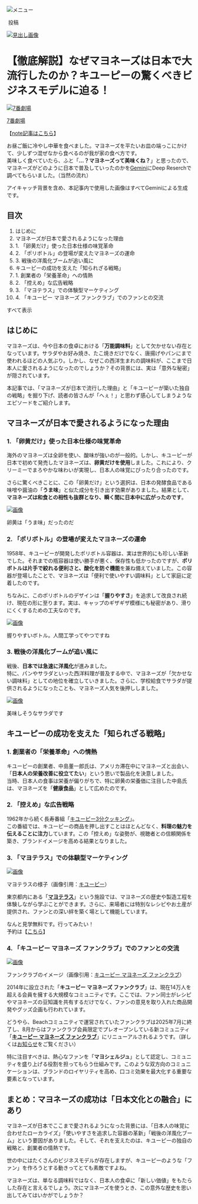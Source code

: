 ![メニュー](https://assets.st-note.com/production/uploads/images/188936186/profile_a5874f3ecb89cd5b3b42b6f2d7d417d5.jpeg?fit=bounds&format=jpeg&quality=85&width=330)

 投稿

[![見出し画像](https://assets.st-note.com/production/uploads/images/197632316/rectangle_large_type_2_f40568b7817fa509b5ab46b2f7e419da.png?width=1200)](https://assets.st-note.com/production/uploads/images/197632316/rectangle_large_type_2_f40568b7817fa509b5ab46b2f7e419da.png?width=2000&height=2000&fit=bounds&quality=85) 

# 【徹底解説】なぜマヨネーズは日本で大流行したのか？キユーピーの驚くべきビジネスモデルに迫る！

[![7番劇場](https://assets.st-note.com/production/uploads/images/188936186/profile_a5874f3ecb89cd5b3b42b6f2d7d417d5.jpeg?width=60)](https://note.com/theater_no7)

[7番劇場](https://note.com/theater_no7)

【[note記事はこちら](https://note.com/theater_no7/n/nb86dc7276a51)】

お昼ご飯に冷やし中華を食べました。マヨネーズを平たいお皿の端っこにかけて、少しずつ混ぜなから食べるのが我が家の食べ方です。  
美味しく食べていたら、ふと「**…？マヨネーズって美味くね？**」と思ったので、マヨネーズがどのように日本で普及していったのかを[Gemini](https://note.com/google_gemini)にDeep Reserchで調べてもらいました。（当然の流れ）

アイキャッチ背景を含め、本記事内で使用した画像はすべてGeminiによる生成です。

## 目次

1.  はじめに
2.  マヨネーズが日本で愛されるようになった理由
3.  1\. 「卵黄だけ」使った日本仕様の味覚革命
4.  2\. 「ポリボトル」の登場が変えたマヨネーズの運命
5.  3\. 戦後の洋風化ブームが追い風に
6.  キユーピーの成功を支えた「知られざる戦略」
7.  1\. 創業者の「栄養革命」への情熱
8.  2\. 「控えめ」な広告戦略
9.  3\. 「マヨテラス」での体験型マーケティング
10.  4\. 「キユーピー マヨネーズ ファンクラブ」でのファンとの交流

すべて表示

## はじめに

マヨネーズは、今や日本の食卓における「**万能調味料**」として欠かせない存在となっています。サラダやお好み焼き、たこ焼きだけでなく、唐揚げやパンにまで使われるほどの人気ぶり。しかし、なぜこの西洋生まれの調味料が、ここまで日本人に愛されるようになったのでしょうか？その背景には、実は「意外な秘密」が隠されています。

本記事では、「マヨネーズが日本で流行した理由」と「キユーピーが築いた独自の戦略」を掘り下げ、読者の皆さんが「へぇ！」と思わず感心してしまうようなエピソードをご紹介します。

## マヨネーズが日本で愛されるようになった理由

### 1\. 「卵黄だけ」使った日本仕様の味覚革命

海外のマヨネーズは全卵を使い、酸味が強いのが一般的。しかし、キユーピーが日本で初めて発売したマヨネーズは、**卵黄だけを使用**しました。これにより、クリーミーでまろやかな味わいが実現し、日本人の味覚にぴったり合ったのです。

さらに驚くべきことに、この「卵黄だけ」という選択は、日本の発酵食品である味噌や醤油の「**うま味**」と似た成分を引き出す効果がありました。結果として、**マヨネーズは和食との相性も抜群となり、瞬く間に日本中に広がったのです**。

[![画像](https://assets.st-note.com/img/1750580764-E2MPvAo0N5X6GSVxs4KeDbmO.png?width=1200)](https://assets.st-note.com/img/1750580764-E2MPvAo0N5X6GSVxs4KeDbmO.png?width=2000&height=2000&fit=bounds&quality=85)

卵黄は「うま味」だったのだ

### 2\. 「ポリボトル」の登場が変えたマヨネーズの運命

1958年、キユーピーが開発したポリボトル容器は、実は世界的にも珍しい革新でした。それまでの瓶容器は使い勝手が悪く、保存性も低かったのですが、**ポリボトルは片手で絞れる便利さと、酸化を防ぐ機能**を兼ね備えていました。この容器が登場したことで、マヨネーズは「便利で使いやすい調味料」として家庭に定着したのです。

ちなみに、このポリボトルのデザインは「**握りやすさ**」を追求して改良され続け、現在の形に至ります。実は、キャップのギザギザ模様にも秘密があり、滑りにくくするための工夫なのです。

[![画像](https://assets.st-note.com/img/1750581038-SbtTm8XUIExvBeq4kcdiQ0Lw.png?width=1200)](https://assets.st-note.com/img/1750581038-SbtTm8XUIExvBeq4kcdiQ0Lw.png?width=2000&height=2000&fit=bounds&quality=85)

握りやすいボトル。人間工学ってやつですね

### 3\. 戦後の洋風化ブームが追い風に

戦後、**日本では急速に洋風化**が進みました。  
特に、パンやサラダといった西洋料理が普及する中で、マヨネーズが「欠かせない調味料」としての地位を確立していきました。さらに、学校給食でサラダが提供されるようになったことも、マヨネーズ人気を後押ししました。

[![画像](https://assets.st-note.com/img/1750581164-AIo4rGdP5LFOQhc0V1mblqy9.png?width=1200)](https://assets.st-note.com/img/1750581164-AIo4rGdP5LFOQhc0V1mblqy9.png?width=2000&height=2000&fit=bounds&quality=85)

美味しそうなサラダです

## キユーピーの成功を支えた「知られざる戦略」

### 1\. 創業者の「栄養革命」への情熱

キユーピーの創業者、中島董一郎氏は、アメリカ滞在中にマヨネーズと出会い、「**日本人の栄養改善に役立てたい**」という思いで製品化を決意しました。  
当時、日本人の食事は栄養が偏りがちで、特に卵黄の栄養価に注目した中島氏は、マヨネーズを「**健康食品**」として広めたのです。

### 2\. 「控えめ」な広告戦略

1962年から続く長寿番組「[キユーピー3分クッキング](https://www.ntv.co.jp/3min/)」。  
この番組では、キユーピーの商品を押し出すことはほとんどなく、**料理の魅力を伝えることに注力**しています。この「控えめ」な姿勢が、視聴者との信頼関係を築き、ブランドイメージを高める結果となりました。

### 3\. 「マヨテラス」での体験型マーケティング

[![画像](https://assets.st-note.com/img/1750581383-Xf0Gq5jOUDkbCKPoxM1hNd32.png?width=1200)](https://assets.st-note.com/img/1750581383-Xf0Gq5jOUDkbCKPoxM1hNd32.png?width=2000&height=2000&fit=bounds&quality=85)

マヨテラスの様子（画像引用：[キユーピー](https://www.kewpie.co.jp/entertainment/mayoterrace/)）

東京都内にある「[**マヨテラス**](https://www.kewpie.co.jp/entertainment/mayoterrace/)」という施設では、マヨネーズの歴史や製造工程を体験しながら学ぶことができます。さらに、来場者には特別なレシピやお土産が提供され、ファンとの深い絆を築く場として機能しています。

なんと見学無料です。行ってみたい！  
予約は【[こちら](https://www.kewpie.co.jp/entertainment/mayoterrace/reservation/)】

### 4\. 「キユーピー マヨネーズ ファンクラブ」でのファンとの交流

[![画像](https://assets.st-note.com/img/1750582319-PJcNj0Mmn851rIHwVudOLXvB.png?width=1200)](https://assets.st-note.com/img/1750582319-PJcNj0Mmn851rIHwVudOLXvB.png?width=2000&height=2000&fit=bounds&quality=85)

ファンクラブのイメージ（画像引用：[キユーピー マヨネーズ ファンクラブ](https://mayofunclub.kewpie.co.jp/)）

2014年に設立された「**キユーピー マヨネーズ ファンクラブ**」は、現在14万人を超える会員を擁する大規模なコミュニティです。ここでは、ファン同士がレシピやマヨネーズの豆知識を共有するだけでなく、ファンの意見を取り入れた商品開発やグッズ企画も行われています。

どうやら、Beachコミュニティで運営されていたファンクラブは2025年7月に終了し、8月からはファンクラブ会員限定でプレオープンしている新コミュニティ「[**キユーピー マヨネーズ ファンクラブ**](https://mayofunclub.kewpie.co.jp/)」にリニューアルされるようです。（詳しくは[お知らせ](https://www.beach.jp/circleboard/af03651/topictree/1100220122330#position1100220122330)をご覧ください）

特に注目すべきは、熱心なファンを「**マヨシェルジュ**」として認定し、コミュニティを盛り上げる役割を担ってもらう仕組みです。このような双方向のコミュニケーションは、ブランドのロイヤリティを高め、口コミ効果を最大化する重要な要素となっています。

## まとめ：マヨネーズの成功は「日本文化との融合」にあり

マヨネーズが日本でここまで愛されるようになった背景には、「日本人の味覚に合わせたローカライズ」「使いやすさを追求した容器の革新」「戦後の洋風化ブーム」という要因がありました。そして、それを支えたのは、キユーピーの独自の戦略と、創業者の情熱です。

世の中にはたくさんのビジネスモデルが存在しますが、キユーピーのような「ファン」を作ろうとする動きってとても素敵ですよね。

マヨネーズは、単なる調味料ではなく、日本人の食卓に「新しい価値」をもたらした存在と言えるでしょう。次にマヨネーズを使うとき、この意外な歴史を思い出してみてはいかがでしょうか？

